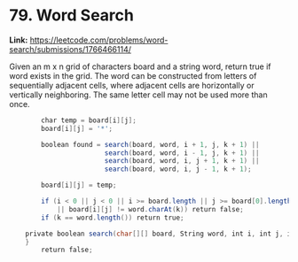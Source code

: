 # 79. Word Search

**Link:** https://leetcode.com/problems/word-search/submissions/1766466114/

Given an m x n grid of characters board and a string word, return true if word exists in the grid. The word can be constructed from letters of sequentially adjacent cells, where adjacent cells are horizontally or vertically neighboring. The same letter cell may not be used more than once.

```java
        char temp = board[i][j]; 
        board[i][j] = '*'; 

        boolean found = search(board, word, i + 1, j, k + 1) ||
                        search(board, word, i - 1, j, k + 1) ||
                        search(board, word, i, j + 1, k + 1) ||
                        search(board, word, i, j - 1, k + 1);

        board[i][j] = temp; 

        if (i < 0 || j < 0 || i >= board.length || j >= board[0].length 
            || board[i][j] != word.charAt(k)) return false;
        if (k == word.length()) return true;

    private boolean search(char[][] board, String word, int i, int j, int k) {
    }
        return false;
```
